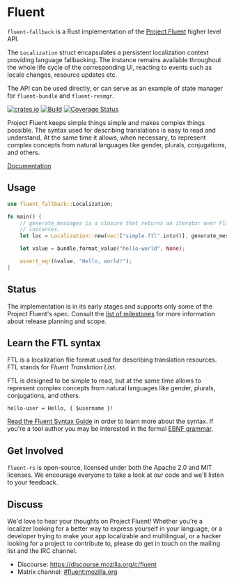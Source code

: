 # Fluent

`fluent-fallback` is a Rust implementation of the [Project Fluent][] higher level API.

The `Localization` struct encapsulates a persistent localization context providing
language fallbacking. The instance remains available throughout the whole life cycle of
the corresponding UI, reacting to events such as locale changes, resource updates etc.

The API can be used directly, or can serve as an example of state manager for `fluent-bundle` and `fluent-resmgr`.

[![crates.io](https://img.shields.io/crates/v/fluent-fallback.svg)](https://crates.io/crates/fluent-fallback)
[![Build](https://github.com/projectfluent/fluent-rs/actions/workflows/test.yaml/badge.svg)](https://github.com/projectfluent/fluent-rs/actions/workflows/test.yaml)
[![Coverage Status](https://coveralls.io/repos/github/projectfluent/fluent-rs/badge.svg?branch=main)](https://coveralls.io/github/projectfluent/fluent-rs?branch=main)

Project Fluent keeps simple things simple and makes complex things possible.
The syntax used for describing translations is easy to read and understand.  At
the same time it allows, when necessary, to represent complex concepts from
natural languages like gender, plurals, conjugations, and others.

[Documentation][]

[Project Fluent]: http://projectfluent.org
[Documentation]: https://docs.rs/fluent/

Usage
-----

```rust
use fluent_fallback::Localization;

fn main() {
    // generate_messages is a closure that returns an iterator over FluentBundle
    // instances.
    let loc = Localization::new(vec!["simple.ftl".into()], generate_messages);

    let value = bundle.format_value("hello-world", None);

    assert_eq!(&value, "Hello, world!");
}
```


Status
------

The implementation is in its early stages and supports only some of the Project
Fluent's spec.  Consult the [list of milestones][] for more information about
release planning and scope.

[list of milestones]: https://github.com/projectfluent/fluent-rs/milestones


Learn the FTL syntax
--------------------

FTL is a localization file format used for describing translation resources.
FTL stands for _Fluent Translation List_.

FTL is designed to be simple to read, but at the same time allows to represent
complex concepts from natural languages like gender, plurals, conjugations, and
others.

    hello-user = Hello, { $username }!

[Read the Fluent Syntax Guide][] in order to learn more about the syntax.  If
you're a tool author you may be interested in the formal [EBNF grammar][].

[Read the Fluent Syntax Guide]: http://projectfluent.org/fluent/guide/
[EBNF grammar]: https://github.com/projectfluent/fluent/tree/master/spec


Get Involved
------------

`fluent-rs` is open-source, licensed under both the Apache 2.0 and MIT licenses.  We
encourage everyone to take a look at our code and we'll listen to your
feedback.


Discuss
-------

We'd love to hear your thoughts on Project Fluent! Whether you're a localizer
looking for a better way to express yourself in your language, or a developer
trying to make your app localizable and multilingual, or a hacker looking for
a project to contribute to, please do get in touch on the mailing list and the
IRC channel.

 - Discourse: https://discourse.mozilla.org/c/fluent
 - Matrix channel: <a href="https://chat.mozilla.org/#/room/#fluent:mozilla.org">#fluent:mozilla.org</a>
